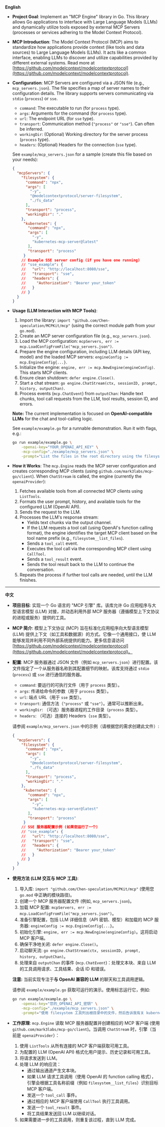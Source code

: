 **English**

*   **Project Goal**: Implement an "MCP Engine" library in Go. This library allows Go applications to interface with Large Language Models (LLMs) and dynamically utilize tools exposed by external MCP Servers (processes or services adhering to the Model Context Protocol).
*   **MCP Introduction**: The Model Context Protocol (MCP) aims to standardize how applications provide context (like tools and data sources) to Large Language Models (LLMs). It acts like a common interface, enabling LLMs to discover and utilize capabilities provided by different external systems. Read more at [https://github.com/modelcontext/modelcontextprotocol](https://github.com/modelcontext/modelcontextprotocol).
*   **Configuration**: MCP Servers are configured via a JSON file (e.g., `mcp_servers.json`). The file specifies a map of server names to their configuration details. The library supports servers communicating via `stdio` (`process`) or `sse`.
    *   `command`: The executable to run (for `process` type).
    *   `args`: Arguments for the command (for `process` type).
    *   `url`: The endpoint URL (for `sse` type).
    *   `transport`: Communication method (`"process"` or `"sse"`). Can often be inferred.
    *   `workingDir`: (Optional) Working directory for the server process (`process` type).
    *   `headers`: (Optional) Headers for the connection (`sse` type).

    See `example/mcp_servers.json` for a sample (create this file based on your needs):
    ```json
    {
      "mcpServers": {
        "filesystem": {
          "command": "npx",
          "args": [
            "-y",
            "@modelcontextprotocol/server-filesystem",
            "./fs_data" 
          ],
          "transport": "process", 
          "workingDir": "."
        },
         "kubernetes": {
           "command": "npx",
           "args": [
             "-y",
             "kubernetes-mcp-server@latest"
           ],
           "transport": "process"
         }
        // Example SSE server config (if you have one running)
        // "sse_example": {
        //   "url": "http://localhost:8080/sse",
        //   "transport": "sse",
        //   "headers": {
        //     "Authorization": "Bearer your_token"
        //   }
        // }
      }
    }
    ```
*   **Usage (LLM Interaction with MCP Tools)**: 
    1.  Import the library: `import "github.com/Chen-speculation/MCPKit/mcp"` (using the correct module path from your `go.mod`).
    2.  Create an MCP server configuration file (e.g., `mcp_servers.json`).
    3.  Load the MCP configuration: `mcpServers, err := mcp.LoadConfigFromFile("mcp_servers.json")`.
    4.  Prepare the engine configuration, including LLM details (API key, model) and the loaded MCP servers: `engineConfig := mcp.EngineConfig{...}`.
    5.  Initialize the engine: `engine, err := mcp.NewEngine(engineConfig)`. This starts MCP clients.
    6.  Ensure clean shutdown: `defer engine.Close()`.
    7.  Start a chat stream: `go engine.ChatStream(ctx, sessionID, prompt, history, outputChan)`.
    8.  Process events (`mcp.ChatEvent`) from `outputChan`: Handle text chunks, tool call requests from the LLM, tool results, session ID, and errors.

    **Note:** The current implementation is focused on **OpenAI-compatible LLMs** for the chat and tool-calling logic.

    See `example/example.go` for a runnable demonstration. Run it with flags, e.g.:
    ```bash
    go run example/example.go \
        -openai-key="YOUR_OPENAI_API_KEY" \
        -mcp-config="./example/mcp_servers.json" \
        -prompt="List the files in the root directory using the filesystem tool, then tell me about kubernetes pods."
    ```
*   **How it Works**: The `mcp.Engine` reads the MCP server configuration and creates corresponding MCP clients (using `github.com/mark3labs/mcp-go/client`). When `ChatStream` is called, the engine (currently the `openaiProvider`):
    1.  Fetches available tools from all connected MCP clients using `ListTools`.
    2.  Formats the user prompt, history, and available tools for the configured LLM (OpenAI API).
    3.  Sends the request to the LLM.
    4.  Processes the LLM's response stream:
        *   Yields text chunks via the output channel.
        *   If the LLM requests a tool call (using OpenAI's function calling format), the engine identifies the target MCP client based on the tool name prefix (e.g., `filesystem__list_files`).
        *   Sends a `tool_call` event.
        *   Executes the tool call via the corresponding MCP client using `CallTool`.
        *   Sends a `tool_result` event.
        *   Sends the tool result back to the LLM to continue the conversation.
    5.  Repeats the process if further tool calls are needed, until the LLM finishes.

---

**中文**

*   **项目目标**: 实现一个 Go 语言的 "MCP 引擎" 库。该库允许 Go 应用程序与大型语言模型 (LLM) 对接，并动态利用外部 MCP 服务器（遵循模型上下文协议的进程或服务）提供的工具。
*   **MCP 简介**: 模型上下文协议 (MCP) 旨在标准化应用程序向大型语言模型 (LLM) 提供上下文（如工具和数据源）的方式。它像一个通用接口，使 LLM 能够发现并利用不同外部系统提供的能力。更多信息请访问 [https://github.com/modelcontext/modelcontextprotocol](https://github.com/modelcontext/modelcontextprotocol)。
*   **配置**: MCP 服务器通过 JSON 文件（例如 `mcp_servers.json`）进行配置。该文件指定了一个从服务器名称到其配置细节的映射。该库支持通过 `stdio` (`process`) 或 `sse` 进行通信的服务器。
    *   `command`: 要运行的可执行文件（用于 `process` 类型）。
    *   `args`: 传递给命令的参数（用于 `process` 类型）。
    *   `url`: 端点 URL（用于 `sse` 类型）。
    *   `transport`: 通信方法（`"process"` 或 `"sse"`）。通常可以推断出来。
    *   `workingDir`: （可选）服务器进程的工作目录（`process` 类型）。
    *   `headers`: （可选）连接的 Headers（`sse` 类型）。

    请参阅 `example/mcp_servers.json` 中的示例（请根据您的需求创建此文件）:
    ```json
    {
      "mcpServers": {
        "filesystem": {
          "command": "npx",
          "args": [
            "-y",
            "@modelcontextprotocol/server-filesystem",
            "./fs_data" 
          ],
          "transport": "process", 
          "workingDir": "."
        },
         "kubernetes": {
           "command": "npx",
           "args": [
             "-y",
             "kubernetes-mcp-server@latest"
           ],
           "transport": "process"
         }
        // SSE 服务器配置示例 (如果您运行了一个)
        // "sse_example": {
        //   "url": "http://localhost:8080/sse",
        //   "transport": "sse",
        //   "headers": {
        //     "Authorization": "Bearer your_token"
        //   }
        // }
      }
    }
    ```
*   **使用方法 (LLM 交互与 MCP 工具)**: 
    1.  导入库: `import "github.com/Chen-speculation/MCPKit/mcp"` (使用您 `go.mod` 中正确的模块路径)。
    2.  创建一个 MCP 服务器配置文件 (例如, `mcp_servers.json`)。
    3.  加载 MCP 配置: `mcpServers, err := mcp.LoadConfigFromFile("mcp_servers.json")`。
    4.  准备引擎配置，包括 LLM 详细信息（API 密钥、模型）和加载的 MCP 服务器: `engineConfig := mcp.EngineConfig{...}`。
    5.  初始化引擎: `engine, err := mcp.NewEngine(engineConfig)`。这将启动 MCP 客户端。
    6.  确保干净地关闭: `defer engine.Close()`。
    7.  启动聊天流: `go engine.ChatStream(ctx, sessionID, prompt, history, outputChan)`。
    8.  处理来自 `outputChan` 的事件 (`mcp.ChatEvent`)：处理文本块、来自 LLM 的工具调用请求、工具结果、会话 ID 和错误。

    **注意:** 当前实现专注于**与 OpenAI 兼容的 LLM** 的聊天和工具调用逻辑。

    请参阅 `example/example.go` 获取可运行的演示。使用标志运行它，例如:
    ```bash
    go run example/example.go \
        -openai-key="您的_OPENAI_API_密钥" \
        -mcp-config="./example/mcp_servers.json" \
        -prompt="使用 filesystem 工具列出根目录中的文件，然后告诉我有关 kubernetes pod 的信息。"
    ```
*   **工作原理**: `mcp.Engine` 读取 MCP 服务器配置并创建相应的 MCP 客户端 (使用 `github.com/mark3labs/mcp-go/client`)。当调用 `ChatStream` 时，引擎（当前是 `openaiProvider`）：
    1.  使用 `ListTools` 从所有连接的 MCP 客户端获取可用工具。
    2.  为配置的 LLM (OpenAI API) 格式化用户提示、历史记录和可用工具。
    3.  将请求发送到 LLM。
    4.  处理 LLM 的响应流：
        *   通过输出通道产生文本块。
        *   如果 LLM 请求工具调用（使用 OpenAI 的 function calling 格式），引擎会根据工具名称前缀（例如 `filesystem__list_files`）识别目标 MCP 客户端。
        *   发送一个 `tool_call` 事件。
        *   通过相应的 MCP 客户端使用 `CallTool` 执行工具调用。
        *   发送一个 `tool_result` 事件。
        *   将工具结果发送回 LLM 以继续对话。
    5.  如果需要进一步的工具调用，则重复该过程，直到 LLM 完成。 